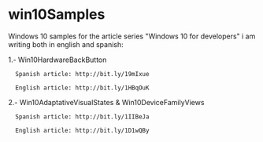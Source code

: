 # win10Samples
Windows 10 samples for the article series "Windows 10 for developers" i am writing both in english and spanish:

1.- Win10HardwareBackButton

      Spanish article: http://bit.ly/19mIxue
      
      English article: http://bit.ly/1HBqOuK
      
2.- Win10AdaptativeVisualStates & Win10DeviceFamilyViews

      Spanish article: http://bit.ly/1IIBeJa
      
      English article: http://bit.ly/1D1wQBy
